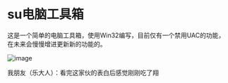 # su电脑工具箱

这是一个简单的电脑工具箱，使用Win32编写，目前仅有一个禁用UAC的功能，在未来会慢慢增进更新新的功能的。

![image](https://github.com/sunyanx/suPcTool/blob/master/Project_Description_Images/0.png)

我朋友（乐大人）：看完这家伙的表白后感觉刚刚吃了翔
